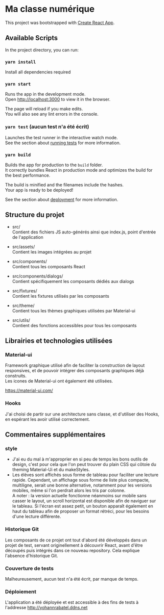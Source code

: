 # Ma classe numérique

This project was bootstrapped with [Create React App](https://github.com/facebook/create-react-app).

## Available Scripts

In the project directory, you can run:

### `yarn install`

Install all dependencies required

### `yarn start`

Runs the app in the development mode.\
Open [http://localhost:3000](http://localhost:3000) to view it in the browser.

The page will reload if you make edits.\
You will also see any lint errors in the console.

### `yarn test` (aucun test n'a été écrit)

Launches the test runner in the interactive watch mode.\
See the section about [running tests](https://facebook.github.io/create-react-app/docs/running-tests) for more information.

### `yarn build`

Builds the app for production to the `build` folder.\
It correctly bundles React in production mode and optimizes the build for the best performance.

The build is minified and the filenames include the hashes.\
Your app is ready to be deployed!

See the section about [deployment](https://facebook.github.io/create-react-app/docs/deployment) for more information.

## Structure du projet

- src/\
Contient des fichiers JS auto-générés ainsi que index.js, point d'entrée de l'application

- src/assets/\
Contient les images intégrées au projet

- src/components/\
Contient tous les composants React

- src/components/dialogs/\
Contient spécifiquement les composants dédiés aux dialogs

- src/fixtures/\
Contient les fixtures utilisés par les composants

- src/theme/\
Contient tous les thèmes graphiques utilisées par Material-ui

- src/utils/\
Contient des fonctions accessibles pour tous les composants

## Librairies et technologies utilisées

### Material-ui

Framework graphique utilisé afin de faciliter la construction de layout responsives, et de pouvoir intégrer des composants graphiques déjà construits.\
Les icones de Material-ui ont également été utilisées.

https://material-ui.com/

### Hooks

J'ai choisi de partir sur une architecture sans classe, et d'utiliser des Hooks, en espérant les avoir utilisé correctement.

## Commentaires supplémentaires

### style

- J'ai eu du mal à m'approprier en si peu de temps les bons outils de design, c'est pour cela que l'on peut trouver du plain CSS qui côtoie du theming Material-Ui et du makeStyles.
- Les élèves sont affichés sous forme de tableau pour faciliter une lecture rapide. Cependant, un affichage sous forme de liste plus compacte, multiligne, serait une bonne alternative, notamment pour les versions mobiles, même si l'on perdrait alors les tris par colonne.\
A noter : la version actuelle fonctionne néanmoins sur mobile sans casser le layout, un scroll horizontal est disponible afin de naviguer sur le tableau. Si l'écran est assez petit, un bouton apparaît également en haut du tableau afin de proposer un format rétréci, pour les besoins d'une lecture différente.


### Historique Git

Les composants de ce projet ont tout d'abord été développés dans un projet de test, servant originellement à découvrir React, avant d'être découpés puis intégrés dans ce nouveau repository. Cela explique l'absence d'historique Git.

### Couverture de tests

Malheureusement, aucun test n'a été écrit, par manque de temps.

### Déploiement

L'application a été déployée et est accessible à des fins de tests à l'addresse http://yohannrabatel.ddns.net